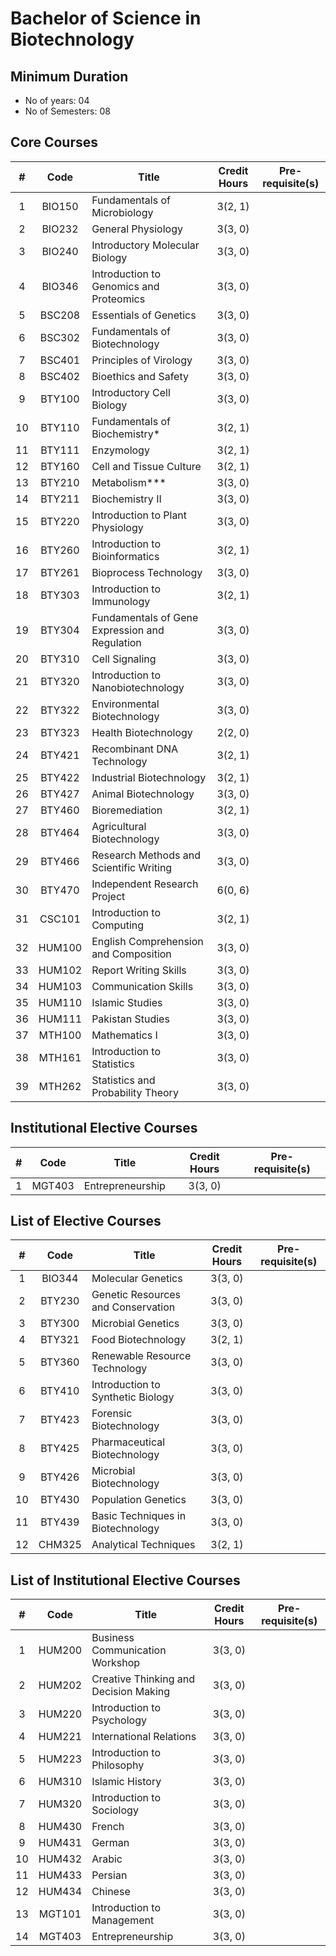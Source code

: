 # Bachelor of Science in Biotechnology

## Minimum Duration
* No of years: 04
* No of Semesters: 08

## Core Courses
| # | Code | Title | Credit Hours | Pre-requisite(s) |
|:-:|:----:|-------|:------------:|:----------------:|
| 1 | BIO150 | Fundamentals of Microbiology | 3(2, 1) |  |  | 
| 2 | BIO232 | General Physiology | 3(3, 0) |  |  | 
| 3 | BIO240 | Introductory Molecular Biology | 3(3, 0) |  | BTY110 | 
| 4 | BIO346 | Introduction to Genomics and Proteomics | 3(3, 0) |  | BIO240 | 
| 5 | BSC208 | Essentials of Genetics | 3(3, 0) |  |  | 
| 6 | BSC302 | Fundamentals of Biotechnology | 3(3, 0) |  | BIO240 | 
| 7 | BSC401 | Principles of Virology | 3(3, 0) |  | BIO150 | 
| 8 | BSC402 | Bioethics and Safety | 3(3, 0) |  |  | 
| 9 | BTY100 | Introductory Cell Biology | 3(3, 0) |  |  | 
| 10 | BTY110 | Fundamentals of Biochemistry* | 3(2, 1) |  |  | 
| 11 | BTY111 | Enzymology | 3(2, 1) |  | BTY211 | 
| 12 | BTY160 | Cell and Tissue Culture | 3(2, 1) |  |  | 
| 13 | BTY210 | Metabolism*** | 3(3, 0) |  | BTY110 | 
| 14 | BTY211 | Biochemistry II | 3(3, 0) |  | BTY110 | 
| 15 | BTY220 | Introduction to Plant Physiology | 3(3, 0) |  |  | 
| 16 | BTY260 | Introduction to Bioinformatics | 3(2, 1) |  | BIO240 ,CSC101 | 
| 17 | BTY261 | Bioprocess Technology | 3(3, 0) |  |  | 
| 18 | BTY303 | Introduction to Immunology | 3(2, 1) |  |  | 
| 19 | BTY304 | Fundamentals of Gene Expression and Regulation | 3(3, 0) |  | BIO240 | 
| 20 | BTY310 | Cell Signaling | 3(3, 0) |  | BTY100 | 
| 21 | BTY320 | Introduction to Nanobiotechnology | 3(3, 0) |  |  | 
| 22 | BTY322 | Environmental Biotechnology | 3(3, 0) |  |  | 
| 23 | BTY323 | Health Biotechnology | 2(2, 0) |  |  | 
| 24 | BTY421 | Recombinant DNA Technology | 3(2, 1) |  | BSC302 | 
| 25 | BTY422 | Industrial Biotechnology | 3(2, 1) |  |  | 
| 26 | BTY427 | Animal Biotechnology | 3(3, 0) |  |  | 
| 27 | BTY460 | Bioremediation | 3(2, 1) |  |  | 
| 28 | BTY464 | Agricultural Biotechnology | 3(3, 0) |  |  | 
| 29 | BTY466 | Research Methods and Scientific Writing | 3(3, 0) |  |  | 
| 30 | BTY470 | Independent Research Project | 6(0, 6) |  |  | 
| 31 | CSC101 | Introduction to Computing | 3(2, 1) |  |  | 
| 32 | HUM100 | English Comprehension and Composition | 3(3, 0) |  |  | 
| 33 | HUM102 | Report Writing Skills | 3(3, 0) |  | HUM100 | 
| 34 | HUM103 | Communication Skills | 3(3, 0) |  | HUM100 | 
| 35 | HUM110 | Islamic Studies | 3(3, 0) |  |  | 
| 36 | HUM111 | Pakistan Studies | 3(3, 0) |  |  | 
| 37 | MTH100 | Mathematics I | 3(3, 0) |  |  | 
| 38 | MTH161 | Introduction to Statistics | 3(3, 0) |  |  | 
| 39 | MTH262 | Statistics and Probability Theory | 3(3, 0) |  | MTH161 | 

## Institutional Elective Courses
| # | Code | Title | Credit Hours | Pre-requisite(s) |
|:-:|:----:|-------|:------------:|:----------------:|
| 1 | MGT403 | Entrepreneurship | 3(3, 0) |  |  | 

## List of Elective Courses
| # | Code | Title | Credit Hours | Pre-requisite(s) |
|:-:|:----:|-------|:------------:|:----------------:|
| 1 | BIO344 | Molecular Genetics | 3(3, 0) |  | BIO240 | 
| 2 | BTY230 | Genetic Resources and Conservation | 3(3, 0) |  |  | 
| 3 | BTY300 | Microbial Genetics | 3(3, 0) |  | BIO150 | 
| 4 | BTY321 | Food Biotechnology | 3(2, 1) |  |  | 
| 5 | BTY360 | Renewable Resource Technology | 3(3, 0) |  |  | 
| 6 | BTY410 | Introduction to Synthetic Biology | 3(3, 0) |  |  | 
| 7 | BTY423 | Forensic Biotechnology | 3(3, 0) |  |  | 
| 8 | BTY425 | Pharmaceutical Biotechnology | 3(3, 0) |  |  | 
| 9 | BTY426 | Microbial Biotechnology | 3(3, 0) |  |  | 
| 10 | BTY430 | Population Genetics | 3(3, 0) |  |  | 
| 11 | BTY439 | Basic Techniques in Biotechnology | 3(3, 0) |  |  | 
| 12 | CHM325 | Analytical Techniques | 3(2, 1) |  |  | 

## List of Institutional Elective Courses
| # | Code | Title | Credit Hours | Pre-requisite(s) |
|:-:|:----:|-------|:------------:|:----------------:|
| 1 | HUM200 | Business Communication Workshop | 3(3, 0) |  |  | 
| 2 | HUM202 | Creative Thinking and Decision Making | 3(3, 0) |  |  | 
| 3 | HUM220 | Introduction to Psychology | 3(3, 0) |  |  | 
| 4 | HUM221 | International Relations | 3(3, 0) |  |  | 
| 5 | HUM223 | Introduction to Philosophy | 3(3, 0) |  |  | 
| 6 | HUM310 | Islamic History | 3(3, 0) |  |  | 
| 7 | HUM320 | Introduction to Sociology | 3(3, 0) |  |  | 
| 8 | HUM430 | French | 3(3, 0) |  |  | 
| 9 | HUM431 | German | 3(3, 0) |  |  | 
| 10 | HUM432 | Arabic | 3(3, 0) |  |  | 
| 11 | HUM433 | Persian | 3(3, 0) |  |  | 
| 12 | HUM434 | Chinese | 3(3, 0) |  |  | 
| 13 | MGT101 | Introduction to Management | 3(3, 0) |  |  | 
| 14 | MGT403 | Entrepreneurship | 3(3, 0) |  |  | 